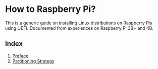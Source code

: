 # How to Raspberry Pi?
This is a generic guide on installing Linux distributions 
on Raspberry Pis using UEFI. Documented from experiences on 
Raspberry Pi 3B+ and 4B.

## Index
1. [Preface](preface.md)
2. [Partitioning Strategy](partitioning-strategy.md)
